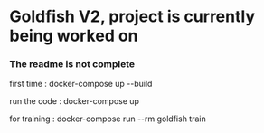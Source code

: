 # Goldfish V2, project is currently being worked on
### The readme is not complete


first time : docker-compose up --build

run the code : docker-compose up

for training : docker-compose run --rm goldfish train
